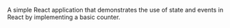A simple React application that demonstrates the use of state and events in React by implementing a basic counter.
